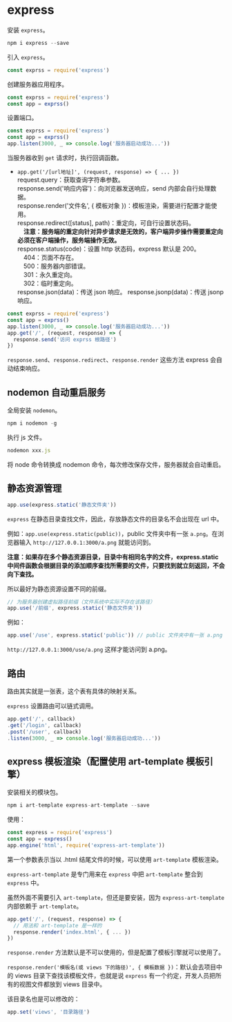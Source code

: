# express

安装 `express`。

```js
npm i express --save
```

引入 `express`。

```js
const exprss = require('express')
```

创建服务器应用程序。

```js
const exprss = require('express')
const app = exprss()
```

设置端口。

```js
const exprss = require('express')
const app = exprss()
app.listen(3000, _ => console.log('服务器启动成功...'))
```

当服务器收到 `get` 请求时，执行回调函数。

- `app.get('/[url地址]', (request, response) => { ... })`  
request.query：获取查询字符串参数。  
response.send('响应内容')：向浏览器发送响应，send 内部会自行处理数据。  
response.render('文件名', { 模板对象 })：模板渲染，需要进行配置才能使用。  
response.redirect([status], path)：重定向，可自行设置状态码。  
&emsp;**注意：服务端的重定向针对异步请求是无效的，客户端异步操作需要重定向必须在客户端操作，服务端操作无效。**  
response.status(code)：设置 http 状态码，express 默认是 200。  
&emsp;404：页面不存在。  
&emsp;500：服务器内部错误。  
&emsp;301：永久重定向。  
&emsp;302：临时重定向。  
response.json(data)：传送 json 响应。 
response.jsonp(data)：传送 jsonp 响应。

```js
const exprss = require('express')
const app = exprss()
app.listen(3000, _ => console.log('服务器启动成功...'))
app.get('/', (request, response) => {
  response.send('访问 exprss 根路径')
})
```

`response.send`、`response.redirect`、`response.render` 这些方法 express 会自动结束响应。

## nodemon 自动重启服务

全局安装 `nodemon`。

```js
npm i nodemon -g
```

执行 js 文件。

```js
nodemon xxx.js
```

将 node 命令转换成 nodemon 命令，每次修改保存文件，服务器就会自动重启。

## 静态资源管理

```js
app.use(express.static('静态文件夹'))
```

`express` 在静态目录查找文件，因此，存放静态文件的目录名不会出现在 url 中。

例如：`app.use(express.static(public))`，public 文件夹中有一张 `a.png`。在浏览器输入 `http://127.0.0.1:3000/a.png` 就能访问到。

**注意：如果存在多个静态资源目录，目录中有相同名字的文件，express.static 中间件函数会根据目录的添加顺序查找所需要的文件，只要找到就立刻返回，不会向下查找。**

所以最好为静态资源设置不同的前缀。

```js
// 为服务器创建虚拟路径前缀（文件系统中实际不存在该路径）
app.use('/前缀', express.static('静态文件夹'))
```

例如：

```js
app.use('/use', express.static('public')) // public 文件夹中有一张 a.png
```

`http://127.0.0.1:3000/use/a.png` 这样才能访问到 a.png。

## 路由

路由其实就是一张表，这个表有具体的映射关系。

`express` 设置路由可以链式调用。

```js
app.get('/', callback)
.get('/login', callback)
.post('/user', callback)
.listen(3000, _ => console.log('服务器启动成功...'))
```

## express 模板渲染（配置使用 art-template 模板引擎）

安装相关的模块包。

```js
npm i art-template express-art-template --save
```

使用：

```js
const express = require('express')
const app = express()
app.engine('html', require('express-art-template'))
```

第一个参数表示当以 .html 结尾文件的时候，可以使用 `art-template` 模板渲染。

`express-art-template` 是专门用来在 `express` 中把 `art-template` 整合到 `express` 中。

虽然外面不需要引入 `art-template`，但还是要安装，因为 `express-art-template` 内部依赖于 `art-template`。

```js
app.get('/', (request, response) => {
  // 用法和 art-template 是一样的
  response.render('index.html', { ... })
})
```

`response.render` 方法默认是不可以使用的，但是配置了模板引擎就可以使用了。

`response.render('模板名(或 views 下的路径)', { 模板数据 })`：默认会去项目中的 views 目录下查找该模板文件，也就是说 `express` 有一个约定，开发人员把所有的视图文件都放到 views 目录中。

该目录名也是可以修改的：

```js
app.set('views', '目录路径')
```
